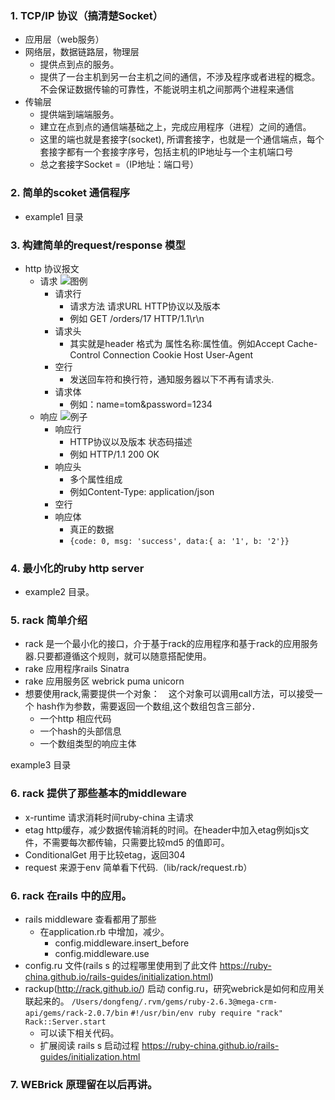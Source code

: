 ### 1. TCP/IP 协议（搞清楚Socket）
* 应用层（web服务）
* 网络层，数据链路层，物理层
    * 提供点到点的服务。
    * 提供了一台主机到另一台主机之间的通信，不涉及程序或者进程的概念。不会保证数据传输的可靠性，不能说明主机之间那两个进程来通信
* 传输层
    * 提供端到端端服务。
    * 建立在点到点的通信端基础之上，完成应用程序（进程）之间的通信。
    * 这里的端也就是套接字(socket), 所谓套接字，也就是一个通信端点，每个套接字都有一个套接字序号，包括主机的IP地址与一个主机端口号
    * 总之套接字Socket =（IP地址：端口号）

### 2. 简单的scoket 通信程序 
* example1 目录
### 3. 构建简单的request/response 模型
* http 协议报文
    * 请求
    ![图例](http://bajiudongfeng.top:8080//uploads/image/Article/43/cdc4dbbb-f98e-31d5-8270-3c37bf1c54e5.jpg)
        * 请求行
            * 请求方法 请求URL HTTP协议以及版本
            * 例如 GET /orders/17 HTTP/1.1\r\n
        * 请求头
            * 其实就是header 格式为 属性名称:属性值。例如Accept Cache-Control Connection Cookie Host User-Agent
        * 空行
            * 发送回车符和换行符，通知服务器以下不再有请求头.
        * 请求体
            * 例如：name=tom&password=1234
    * 响应
    ![例子](http://bajiudongfeng.top:8080//uploads/image/Article/44/20170707145557633.jpeg)
        * 响应行
            * HTTP协议以及版本 状态码描述
            * 例如 HTTP/1.1 200 OK
        * 响应头
            * 多个属性组成
            * 例如Content-Type: application/json
        * 空行
        * 响应体
            * 真正的数据
            * `{code: 0, msg: 'success', data:{ a: '1', b: '2'}}`
### 4. 最小化的ruby http server
* example2 目录。

### 5. rack 简单介绍
* rack 是一个最小化的接口，介于基于rack的应用程序和基于rack的应用服务器.只要都遵循这个规则，就可以随意搭配使用。
* rake 应用程序rails Sinatra
* rake 应用服务区 webrick puma unicorn
* 想要使用rack,需要提供一个对象：　这个对象可以调用call方法，可以接受一个 hash作为参数，需要返回一个数组,这个数组包含三部分．
    * 一个http 相应代码
    * 一个hash的头部信息
    * 一个数组类型的响应主体

example3 目录
### 6. rack 提供了那些基本的middleware
* x-runtime 请求消耗时间ruby-china 主请求
* etag http缓存，减少数据传输消耗的时间。在header中加入etag例如js文件，不需要每次都传输，只需要比较md5 的值即可。
* ConditionalGet 用于比较etag，返回304
* request 来源于env 简单看下代码.（lib/rack/request.rb）

### 6. rack 在rails 中的应用。

* rails middleware 查看都用了那些
    * 在application.rb 中增加，减少。
        * config.middleware.insert_before
        * config.middleware.use 
*  config.ru  文件(rails s 的过程哪里使用到了此文件 https://ruby-china.github.io/rails-guides/initialization.html) 
* rackup(http://rack.github.io/) 启动 config.ru，研究webrick是如何和应用关联起来的。
        `/Users/dongfeng/.rvm/gems/ruby-2.6.3@mega-crm-api/gems/rack-2.0.7/bin`
        ```
        #!/usr/bin/env ruby
        require "rack"
        Rack::Server.start
        ```
    * 可以读下相关代码。
    * 扩展阅读 rails s 启动过程 https://ruby-china.github.io/rails-guides/initialization.html
### 7. WEBrick 原理留在以后再讲。